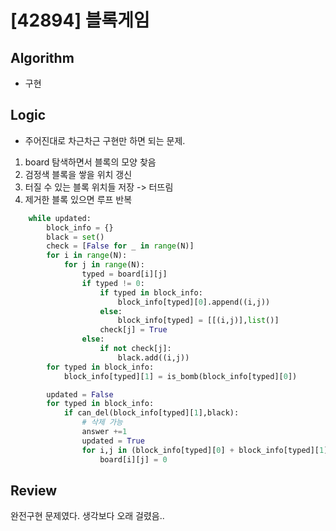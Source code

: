 # [42894] 블록게임
## Algorithm
- 구현
## Logic
- 주어진대로 차근차근 구현만 하면 되는 문제.
1. board 탐색하면서 블록의 모양 찾음
2. 검정색 블록을 쌓을 위치 갱신
3. 터질 수 있는 블록 위치들 저장 -> 터뜨림
4. 제거한 블록 있으면 루프 반복
```python
    while updated:
        block_info = {}
        black = set()
        check = [False for _ in range(N)]
        for i in range(N):
            for j in range(N):
                typed = board[i][j]
                if typed != 0:
                    if typed in block_info:
                        block_info[typed][0].append((i,j))
                    else:
                        block_info[typed] = [[(i,j)],list()]
                    check[j] = True
                else:
                    if not check[j]:
                        black.add((i,j))
        for typed in block_info:
            block_info[typed][1] = is_bomb(block_info[typed][0])

        updated = False
        for typed in block_info:
            if can_del(block_info[typed][1],black):
                # 삭제 가능
                answer +=1
                updated = True
                for i,j in (block_info[typed][0] + block_info[typed][1]):
                    board[i][j] = 0
```

## Review
완전구현 문제였다. 생각보다 오래 걸렸음..

